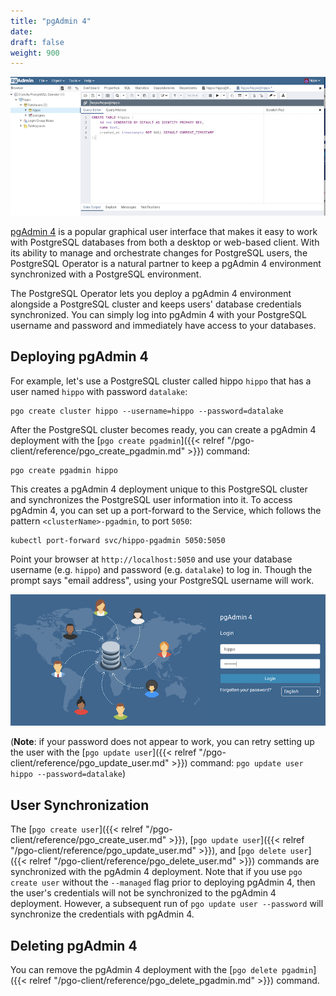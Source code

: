 ```yaml
---
title: "pgAdmin 4"
date:
draft: false
weight: 900
---
```


![pgAdmin 4 Query](../images/pgadmin4-query.png)

[pgAdmin 4](https://www.pgadmin.org/) is a popular graphical user interface that
makes it easy to work with PostgreSQL databases from both a desktop or web-based
client. With its ability to manage and orchestrate changes for PostgreSQL users,
the PostgreSQL Operator is a natural partner to keep a pgAdmin 4 environment
synchronized with a PostgreSQL environment.

The PostgreSQL Operator lets you deploy a pgAdmin 4 environment alongside a
PostgreSQL cluster and keeps users' database credentials synchronized. You can
simply log into pgAdmin 4 with your PostgreSQL username and password and
immediately have access to your databases.

## Deploying pgAdmin 4

For example, let's use a PostgreSQL cluster called hippo `hippo` that has a user
named `hippo` with password `datalake`:

```
pgo create cluster hippo --username=hippo --password=datalake
```

After the PostgreSQL cluster becomes ready, you can create a pgAdmin 4
deployment with the [`pgo create pgadmin`]({{< relref "/pgo-client/reference/pgo_create_pgadmin.md" >}})
command:

```
pgo create pgadmin hippo
```

This creates a pgAdmin 4 deployment unique to this PostgreSQL cluster and
synchronizes the PostgreSQL user information into it. To access pgAdmin 4, you
can set up a port-forward to the Service, which follows the pattern `<clusterName>-pgadmin`, to port `5050`:

```
kubectl port-forward svc/hippo-pgadmin 5050:5050
```

Point your browser at `http://localhost:5050` and use your database
username (e.g. `hippo`) and password (e.g. `datalake`) to log in. Though the
prompt says "email address", using your PostgreSQL username will work.

![pgAdmin 4 Login Page](../images/pgadmin4-login.png)

(**Note**: if your password does not appear to work, you can retry setting up
the user with the [`pgo update user`]({{< relref "/pgo-client/reference/pgo_update_user.md" >}})
command: `pgo update user hippo --password=datalake`)

## User Synchronization

The [`pgo create user`]({{< relref "/pgo-client/reference/pgo_create_user.md" >}}),
[`pgo update user`]({{< relref "/pgo-client/reference/pgo_update_user.md" >}}),
and [`pgo delete user`]({{< relref "/pgo-client/reference/pgo_delete_user.md" >}})
commands are synchronized with the pgAdmin 4 deployment. Note that if you use
`pgo create user` without the `--managed` flag prior to deploying pgAdmin 4,
then the user's credentials will not be synchronized to the pgAdmin 4
deployment. However, a subsequent run of `pgo update user --password` will
synchronize the credentials with pgAdmin 4.

## Deleting pgAdmin 4

You can remove the pgAdmin 4 deployment with the
[`pgo delete pgadmin`]({{< relref "/pgo-client/reference/pgo_delete_pgadmin.md" >}})
command.

